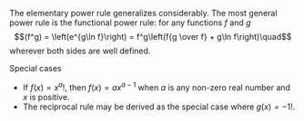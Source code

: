 The elementary power rule generalizes considerably. The most general power rule is the functional power rule: for any functions $f$ and $g$
$$(f^g) = \left(e^{g\ln f}\right) = f^g\left(f{g \over f} + g\ln f\right)\quad$$
wherever both sides are well defined.

Special cases
* If $f(x)=x^a!$, then $f(x)=ax^{a-1}$ when $a$ is any non-zero real number and $x$ is positive.
* The reciprocal rule may be derived as the special case where $g(x)=-1!$.
